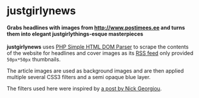 # justgirlynews

#### Grabs headlines with images from http://www.postimees.ee and turns them into elegant justgirlythings-esque masterpieces

**justgirlynews** uses [PHP Simple HTML DOM Parser](http://simplehtmldom.sourceforge.net/) to scrape the contents of the website for headlines and cover images as its [RSS feed](www.postimees.ee/rss/) only provided `50px*50px` thumbnails.

The article images are used as background images and are then applied multiple several CSS3 filters and a semi opaque blue layer.

The filters used here were inspired by [a post by Nick Georgiou](http://designpieces.com/2014/09/instagram-filters-css3-effects/).
